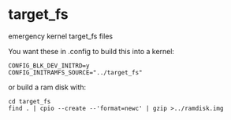 target_fs
=========

emergency kernel target_fs files

You want these in .config to build this into a kernel:

    CONFIG_BLK_DEV_INITRD=y
    CONFIG_INITRAMFS_SOURCE="../target_fs"

or build a ram disk with:

    cd target_fs
    find . | cpio --create --'format=newc' | gzip >../ramdisk.img

